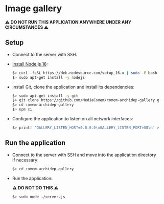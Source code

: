 # Image gallery

**:warning: DO NOT RUN THIS APPLICATION ANYWHERE UNDER ANY CIRCUMSTANCES :warning:**

## Setup

* Connect to the server with SSH.
* [Install Node.js 16](https://github.com/nodesource/distributions/blob/master/README.md#debinstall):

  ```bash
  $> curl -fsSL https://deb.nodesource.com/setup_16.x | sudo -E bash -
  $> sudo apt-get install -y nodejs
  ```
* Install Git, clone the application and install its dependencies:

  ```bash
  $> sudo apt-get install -y git
  $> git clone https://github.com/MediaComem/comem-archidep-gallery.git
  $> cd comem-archidep-gallery
  $> npm ci
  ```
* Configure the application to listen on all network interfaces:

  ```bash
  $> printf 'GALLERY_LISTEN_HOST=0.0.0.0\nGALLERY_LISTEN_PORT=80\n' > .env
  ```

## Run the application

* Connect to the server with SSH and move into the application directory if
  necessary:

  ```bash
  $> cd comem-archidep-gallery
  ```
* Run the application:

  **:warning: DO NOT DO THIS :warning:**

  ```bash
  $> sudo node ./server.js
  ```
